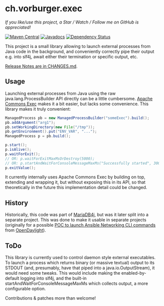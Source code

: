 ch.vorburger.exec
=================

_If you like/use this project, a Star / Watch / Follow me on GitHub is appreciated!_

[![Maven Central](https://maven-badges.herokuapp.com/maven-central/ch.vorburger.exec/exec/badge.svg)](https://maven-badges.herokuapp.com/maven-central/ch.vorburger.exec/exec)
[![Javadocs](http://www.javadoc.io/badge/ch.vorburger.exec/exec.svg)](http://www.javadoc.io/doc/ch.vorburger.exec/exec)
[![Dependency Status](https://www.versioneye.com/java/ch.vorburger.exec:exec/3.0.0/badge?style=flat)](https://www.versioneye.com/java/ch.vorburger.exec:exec/3.0.0)

This project is a small library allowing to launch external processes from Java code in the background,
and conveniently correctly pipe their output e.g. into slf4j, await either their termination or specific output, etc.

[Release Notes are in CHANGES.md](CHANGES.md).

Usage
---

Launching external processes from Java using the raw java.lang.ProcessBuilder API directly can be a little cumbersome.
[Apache Commons Exec](https://commons.apache.org/proper/commons-exec/) makes it a bit easier, but lacks some convenience. 
This library makes it truly convenient:

```java
ManagedProcess pb = new ManagedProcessBuilder("someExec").build();
pb.addArgument("arg1");
pb.setWorkingDirectory(new File("/tmp"));
pb.getEnvironment().put("ENV_VAR", "...");
ManagedProcess p = pb.build();

p.start();
p.isAlive();
p.waitForExit();
// OR: p.waitForExitMaxMsOrDestroy(5000);
// OR: p.startAndWaitForConsoleMessageMaxMs("Successfully started", 3000);
p.exitValue();
```

It currently internally uses Apache Commons Exec by building on top, extending and wrapping it,
but without exposing this in its API, so that theoretically in the future this implementation detail could be changed.

History
---

Historically, this code was part of [MariaDB4j](https://github.com/vorburger/MariaDB4j/),
but was it later split into a separate project. This was done to make it usable in separate projects
(originally for a possible [POC to launch Ansible Networking CLI commands](https://github.com/vorburger/opendaylight-ansible/)
from [OpenDaylight](http://www.opendaylight.org)).

ToDo
---

This library is currently used to control daemon style external executables. 
To launch a process which returns binary (or massive textual) output to its STDOUT
(and, presumably, have that piped into a java.io.OutputStream), it would need some tweaks.
This would include making the enabled-by-default logging into slf4j, and the built-in
startAndWaitForConsoleMessageMaxMs which collects output, a more configurable option.

Contributions & patches more than welcome!

